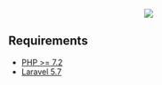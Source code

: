 <p align="center"><img src="https://laravel.com/assets/img/components/logo-laravel.svg"></p>

## Requirements

- [PHP >= 7.2](http://php.net/)
- [Laravel 5.7](https://github.com/laravel/framework)

## 

